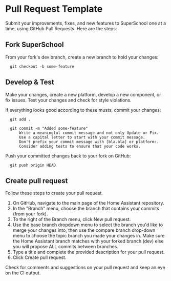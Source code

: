 # Pull Request Template

Submit your improvements, fixes, and new features to SuperSchool one at a time, using GitHub Pull Requests. Here are the steps:

## Fork SuperSchool

From your fork's dev branch, create a new branch to hold your changes:
```
  git checkout -b some-feature
```

## Develop & Test

Make your changes, create a new platform, develop a new component, or fix issues.
Test your changes and check for style violations.

If everything looks good according to these musts, commit your changes:
```
  git add .

  git commit -m "Added some-feature"
      Write a meaningful commit message and not only Update or Fix.
      Use a capital letter to start with your commit message.
      Don't prefix your commit message with [bla.bla] or platform:.
      Consider adding tests to ensure that your code works.
```
Push your committed changes back to your fork on GitHub:

```
  git push origin HEAD
```

## Create pull request

Follow these steps to create your pull request.
1. On GitHub, navigate to the main page of the Home Assistant repository.
2. In the "Branch" menu, choose the branch that contains your commits (from your fork).
3. To the right of the Branch menu, click New pull request.
4. Use the base branch dropdown menu to select the branch you'd like to merge your changes into, then use the compare branch drop-down menu to choose the topic branch you made your changes in. Make sure the Home Assistant branch matches with your forked branch (dev) else you will propose ALL commits between branches.
5. Type a title and complete the provided description for your pull request.
6. Click Create pull request.

Check for comments and suggestions on your pull request and keep an eye on the CI output.
